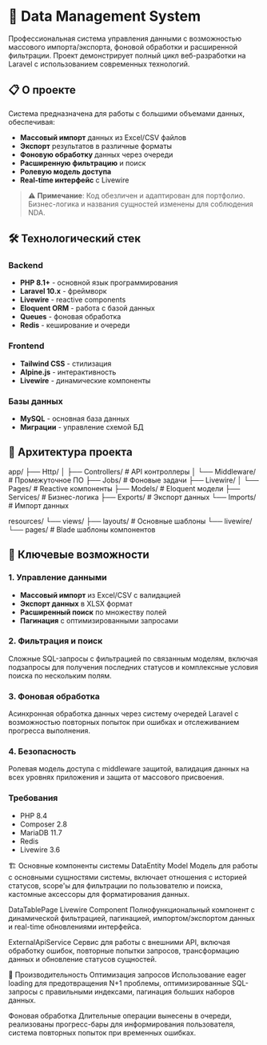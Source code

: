 # 🚀 Data Management System

Профессиональная система управления данными с возможностью массового импорта/экспорта, фоновой обработки и расширенной фильтрации. Проект демонстрирует полный цикл веб-разработки на Laravel с использованием современных технологий.

## 📋 О проекте

Система предназначена для работы с большими объемами данных, обеспечивая:
- **Массовый импорт** данных из Excel/CSV файлов
- **Экспорт** результатов в различные форматы  
- **Фоновую обработку** данных через очереди
- **Расширенную фильтрацию** и поиск
- **Ролевую модель доступа**
- **Real-time интерфейс** с Livewire

> ⚠️ **Примечание**: Код обезличен и адаптирован для портфолио. Бизнес-логика и названия сущностей изменены для соблюдения NDA.

## 🛠 Технологический стек

### Backend
- **PHP 8.1+** - основной язык программирования
- **Laravel 10.x** - фреймворк
- **Livewire** - reactive components
- **Eloquent ORM** - работа с базой данных
- **Queues** - фоновая обработка
- **Redis** - кеширование и очереди

### Frontend
- **Tailwind CSS** - стилизация
- **Alpine.js** - интерактивность
- **Livewire** - динамические компоненты

### Базы данных
- **MySQL** - основная база данных
- **Миграции** - управление схемой БД

## 📁 Архитектура проекта
app/
├── Http/
│ ├── Controllers/ # API контроллеры
│ └── Middleware/ # Промежуточное ПО
├── Jobs/ # Фоновые задачи
├── Livewire/
│ └── Pages/ # Reactive компоненты
├── Models/ # Eloquent модели
├── Services/ # Бизнес-логика
├── Exports/ # Экспорт данных
└── Imports/ # Импорт данных

resources/
└── views/
├── layouts/ # Основные шаблоны
└── livewire/
└── pages/ # Blade шаблоны компонентов


## 🎯 Ключевые возможности

### 1. Управление данными
- **Массовый импорт** из Excel/CSV с валидацией
- **Экспорт данных** в XLSX формат
- **Расширенный поиск** по множеству полей
- **Пагинация** с оптимизированными запросами

### 2. Фильтрация и поиск
Сложные SQL-запросы с фильтрацией по связанным моделям, включая подзапросы для получения последних статусов и комплексные условия поиска по нескольким полям.

### 3. Фоновая обработка
Асинхронная обработка данных через систему очередей Laravel с возможностью повторных попыток при ошибках и отслеживанием прогресса выполнения.

### 4. Безопасность
Ролевая модель доступа с middleware защитой, валидация данных на всех уровнях приложения и защита от массового присвоения.

### Требования
- PHP 8.4
- Composer 2.8
- MariaDB 11.7
- Redis
- Livewire 3.6

🏗 Основные компоненты системы
DataEntity Model
Модель для работы с основными сущностями системы, включает отношения с историей статусов, scope'ы для фильтрации по пользователю и поиска, кастомные аксессоры для форматирования данных.

DataTablePage Livewire Component
Полнофункциональный компонент с динамической фильтрацией, пагинацией, импортом/экспортом данных и real-time обновлениями интерфейса.

ExternalApiService
Сервис для работы с внешними API, включая обработку ошибок, повторные попытки запросов, трансформацию данных и обновление статусов сущностей.

🔧 Производительность
Оптимизация запросов
Использование eager loading для предотвращения N+1 проблемы, оптимизированные SQL-запросы с правильными индексами, пагинация больших наборов данных.

Фоновая обработка
Длительные операции вынесены в очереди, реализованы прогресс-бары для информирования пользователя, система повторных попыток при временных ошибках.
